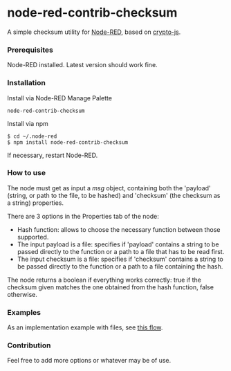 # node-red-contrib-checksum

A simple checksum utility for [Node-RED](https://nodered.org/), based on [crypto-js](https://www.npmjs.com/package/crypto-js).


### Prerequisites

Node-RED installed. Latest version should work fine.


### Installation
 
Install via Node-RED Manage Palette

```
node-red-contrib-checksum
```

Install via npm

```shell
$ cd ~/.node-red
$ npm install node-red-contrib-checksum
```

If necessary, restart Node-RED.


### How to use

The node must get as input a *msg* object, containing both the 'payload' (string, or path to the file, to be hashed) and 'checksum' (the checksum as a string) properties.

There are 3 options in the Properties tab of the node:
- Hash function: allows to choose the necessary function between those supported.
- The input payload is a file: specifies if 'payload' contains a string to be passed directly to the function or a path to a file that has to be read first.
- The input checksum is a file: specifies if 'checksum' contains a string to be passed directly to the function or a path to a file containing the hash.

The node returns a boolean if everything works correctly: true if the checksum given matches the one obtained from the hash function, false otherwise. 


### Examples

As an implementation example with files, see [this flow](https://flows.nodered.org/flow/33b68d640eac3e9a4a29441285a6f4ea).


### Contribution

Feel free to add more options or whatever may be of use.